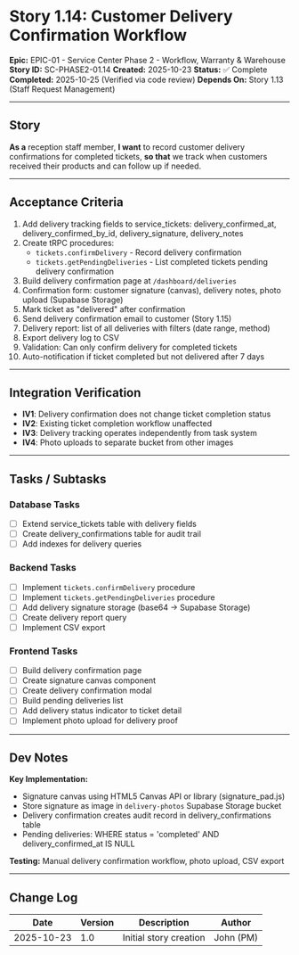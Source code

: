 # Story 1.14: Customer Delivery Confirmation Workflow

**Epic:** EPIC-01 - Service Center Phase 2 - Workflow, Warranty & Warehouse
**Story ID:** SC-PHASE2-01.14
**Created:** 2025-10-23
**Status:** ✅ Complete
**Completed:** 2025-10-25 (Verified via code review)
**Depends On:** Story 1.13 (Staff Request Management)

---

## Story

**As a** reception staff member,
**I want** to record customer delivery confirmations for completed tickets,
**so that** we track when customers received their products and can follow up if needed.

---

## Acceptance Criteria

1. Add delivery tracking fields to service_tickets: delivery_confirmed_at, delivery_confirmed_by_id, delivery_signature, delivery_notes
2. Create tRPC procedures:
   - `tickets.confirmDelivery` - Record delivery confirmation
   - `tickets.getPendingDeliveries` - List completed tickets pending delivery confirmation
3. Build delivery confirmation page at `/dashboard/deliveries`
4. Confirmation form: customer signature (canvas), delivery notes, photo upload (Supabase Storage)
5. Mark ticket as "delivered" after confirmation
6. Send delivery confirmation email to customer (Story 1.15)
7. Delivery report: list of all deliveries with filters (date range, method)
8. Export delivery log to CSV
9. Validation: Can only confirm delivery for completed tickets
10. Auto-notification if ticket completed but not delivered after 7 days

---

## Integration Verification

- **IV1**: Delivery confirmation does not change ticket completion status
- **IV2**: Existing ticket completion workflow unaffected
- **IV3**: Delivery tracking operates independently from task system
- **IV4**: Photo uploads to separate bucket from other images

---

## Tasks / Subtasks

### Database Tasks
- [ ] Extend service_tickets table with delivery fields
- [ ] Create delivery_confirmations table for audit trail
- [ ] Add indexes for delivery queries

### Backend Tasks
- [ ] Implement `tickets.confirmDelivery` procedure
- [ ] Implement `tickets.getPendingDeliveries` procedure
- [ ] Add delivery signature storage (base64 → Supabase Storage)
- [ ] Create delivery report query
- [ ] Implement CSV export

### Frontend Tasks
- [ ] Build delivery confirmation page
- [ ] Create signature canvas component
- [ ] Create delivery confirmation modal
- [ ] Build pending deliveries list
- [ ] Add delivery status indicator to ticket detail
- [ ] Implement photo upload for delivery proof

---

## Dev Notes

**Key Implementation:**
- Signature canvas using HTML5 Canvas API or library (signature_pad.js)
- Store signature as image in `delivery-photos` Supabase Storage bucket
- Delivery confirmation creates audit record in delivery_confirmations table
- Pending deliveries: WHERE status = 'completed' AND delivery_confirmed_at IS NULL

**Testing:** Manual delivery confirmation workflow, photo upload, CSV export

---

## Change Log

| Date | Version | Description | Author |
|------|---------|-------------|--------|
| 2025-10-23 | 1.0 | Initial story creation | John (PM) |
